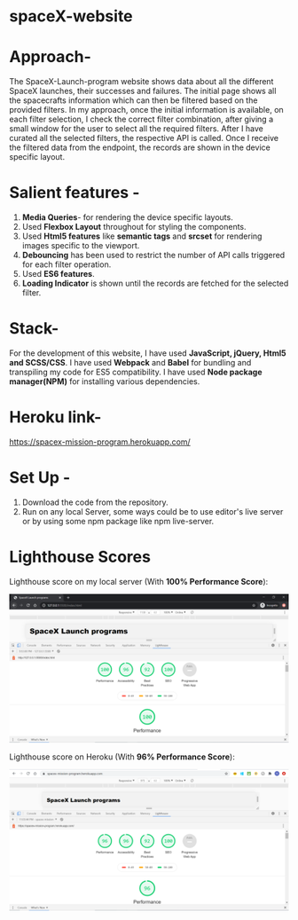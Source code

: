 # spaceX-website

# Approach-
The SpaceX-Launch-program website shows data about all the different SpaceX launches, their successes and failures.
The initial page shows all the spacecrafts information which can then be filtered based on the provided filters. 
In my approach, once the initial information is available, on each filter selection, I check the correct filter combination, after giving a small window for the user to select all the required filters. After I have curated all the selected filters, the respective API is called. Once I receive the filtered data from the endpoint, the records are shown in the device specific layout. 

# Salient features -
1. **Media Queries**- for rendering the device specific layouts.
2. Used **Flexbox Layout** throughout for styling the components.
3. Used **Html5 features** like **semantic tags** and **srcset** for rendering images specific to the viewport.
4. **Debouncing** has been used to restrict the number of API calls triggered for each filter operation.
5. Used **ES6 features**.
6. **Loading Indicator** is shown until the records are fetched for the selected filter.

# Stack-
For the development of this website, I have used **JavaScript, jQuery, Html5 and SCSS/CSS**.
I have used **Webpack** and **Babel** for bundling and transpiling my code for ES5 compatibility.
I have used **Node package manager(NPM)** for installing various dependencies.

# Heroku link-
https://spacex-mission-program.herokuapp.com/

# Set Up -
1. Download the code from the repository.
2. Run on any local Server, some ways could be to use editor's live server or by using some npm package like npm live-server.

# Lighthouse Scores
Lighthouse score on my local server (With **100% Performance Score**):  

![alt text](https://github.com/surabhiaggrawal/SpaceX-website/blob/main/Lighthouse_local_server.PNG?raw=true)

Lighthouse score on Heroku (With **96% Performance Score**):

![alt text](https://github.com/surabhiaggrawal/SpaceX-website/blob/main/Lighthouse_heroku.PNG?raw=true)
